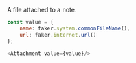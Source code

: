 A file attached to a note.

```js
const value = {
    name: faker.system.commonFileName(),
    url: faker.internet.url()
};

<Attachment value={value}/>
```
